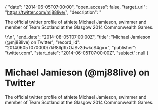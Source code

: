 {
  "date": "2014-06-05T07:00:00", 
  "open_access": false, 
  "target_url": "https://twitter.com/mj88live/", 
  "description": "<p>The official twitter profile of athlete Michael Jamieson, swimmer and member of Team Scotland at the Glasgow 2014 Commonwealth Games.</p>\r\n", 
  "end_date": "2014-08-05T07:00:00Z", 
  "title": "Michael Jamieson (@mj88live) on Twitter", 
  "record_id": "20140605T070000/7kR8Ilp1lxOJSv2dwkcS4g==", 
  "publisher": "twitter.com", 
  "start_date": "2014-06-05T07:00:00Z", 
  "subject": null
}

# Michael Jamieson (@mj88live) on Twitter

<p>The official twitter profile of athlete Michael Jamieson, swimmer and member of Team Scotland at the Glasgow 2014 Commonwealth Games.</p>
